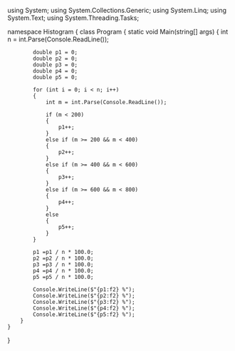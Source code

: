 using System;
using System.Collections.Generic;
using System.Linq;
using System.Text;
using System.Threading.Tasks;

namespace Histogram
{
    class Program
    {
        static void Main(string[] args)
        {
            int n = int.Parse(Console.ReadLine());

            double p1 = 0;
            double p2 = 0;
            double p3 = 0;
            double p4 = 0;
            double p5 = 0;

            for (int i = 0; i < n; i++)
            {
                int m = int.Parse(Console.ReadLine());

                if (m < 200)
                {
                    p1++;
                }
                else if (m >= 200 && m < 400)
                {
                    p2++;
                }
                else if (m >= 400 && m < 600)
                {
                    p3++;
                }
                else if (m >= 600 && m < 800)
                {
                    p4++;
                }
                else
                {
                    p5++;
                }
            }

            p1 =p1 / n * 100.0;
            p2 =p2 / n * 100.0;
            p3 =p3 / n * 100.0;
            p4 =p4 / n * 100.0;
            p5 =p5 / n * 100.0;

            Console.WriteLine($"{p1:f2} %");
            Console.WriteLine($"{p2:f2} %");
            Console.WriteLine($"{p3:f2} %");
            Console.WriteLine($"{p4:f2} %");
            Console.WriteLine($"{p5:f2} %");
        }
    }
}

